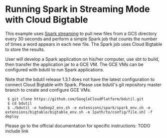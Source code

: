 # Running Spark in Streaming Mode with Cloud Bigtable

This example uses [Spark streaming][spark-streaming] to pull new files from a GCS directory every 30 seconds and perform 
a simple Spark job that counts the number of times a word appears in each new file. The Spark job uses
Cloud Bigtable to store the results.

[spark-streaming]: http://spark.apache.org/docs/latest/streaming-programming-guide.html

User will develop a Spark application on his/her computer, use sbt to build, then transfer the application 
jar to a GCE VM. The GCE VMs can be configured with bdutil to run Spark applications. 

Note that the bdutil release 1.3.1 does not have the latest configuration to connect Cloud Bigtable
with Spark. Please use bdutil's git repository master branch to create and configure GCE VMs. 

     $ git clone https://github.com/GoogleCloudPlatform/bdutil.git
     $ cd bdutil
     $ ./bdutil -e hadoop2_env.sh -e extensions/spark/spark_env.sh -e extensions/bigtable/bigtable_env.sh -e [path/to/config/file.sh] -f deploy

Please go to the official documentation for specific instructions:
TODO include link

